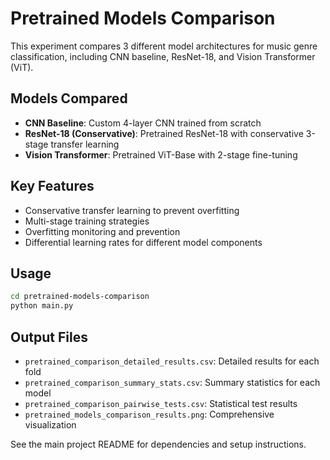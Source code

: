 # Pretrained Models Comparison

This experiment compares 3 different model architectures for music genre classification, including CNN baseline, ResNet-18, and Vision Transformer (ViT).

## Models Compared

- **CNN Baseline**: Custom 4-layer CNN trained from scratch
- **ResNet-18 (Conservative)**: Pretrained ResNet-18 with conservative 3-stage transfer learning
- **Vision Transformer**: Pretrained ViT-Base with 2-stage fine-tuning

## Key Features

- Conservative transfer learning to prevent overfitting
- Multi-stage training strategies
- Overfitting monitoring and prevention
- Differential learning rates for different model components

## Usage

```bash
cd pretrained-models-comparison
python main.py
```

## Output Files

- `pretrained_comparison_detailed_results.csv`: Detailed results for each fold
- `pretrained_comparison_summary_stats.csv`: Summary statistics for each model
- `pretrained_comparison_pairwise_tests.csv`: Statistical test results
- `pretrained_models_comparison_results.png`: Comprehensive visualization


See the main project README for dependencies and setup instructions.